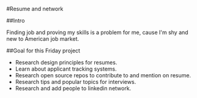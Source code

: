 #Resume and network

##Intro

Finding job and proving my skills is a problem for me, cause I'm shy and new to American job market.

##Goal for this Friday project

* Research design principles for resumes.
* Learn about applicant tracking systems.
* Research open source repos to contribute to and mention on resume.
* Research tips and popular topics for interviews.
* Research and add people to linkedin network.
